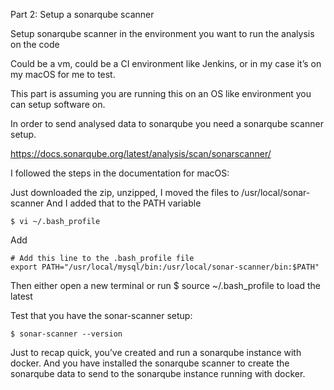 Part 2: Setup a sonarqube scanner


Setup sonarqube scanner in the environment you want to run the analysis on the code 

Could be a vm, could be a CI environment like Jenkins, or in my case it’s on my macOS for me to test.

This part is assuming you are running this on an OS like environment you can setup software on.

In order to send analysed data to sonarqube you need a sonarqube scanner setup.

https://docs.sonarqube.org/latest/analysis/scan/sonarscanner/

I followed the steps in the documentation for macOS:


Just downloaded the zip, unzipped, I moved the files to /usr/local/sonar-scanner
And I added that to the PATH variable 

```
$ vi ~/.bash_profile
```

Add

```
# Add this line to the .bash_profile file
export PATH="/usr/local/mysql/bin:/usr/local/sonar-scanner/bin:$PATH"
```

Then either open a new terminal or run $ source ~/.bash_profile to load the latest

Test that you have the sonar-scanner setup:

```
$ sonar-scanner --version
```


Just to recap quick, you’ve created and run a sonarqube instance with docker. And you have installed the sonarqube scanner to create the sonarqube data to send to the sonarqube instance running with docker.

